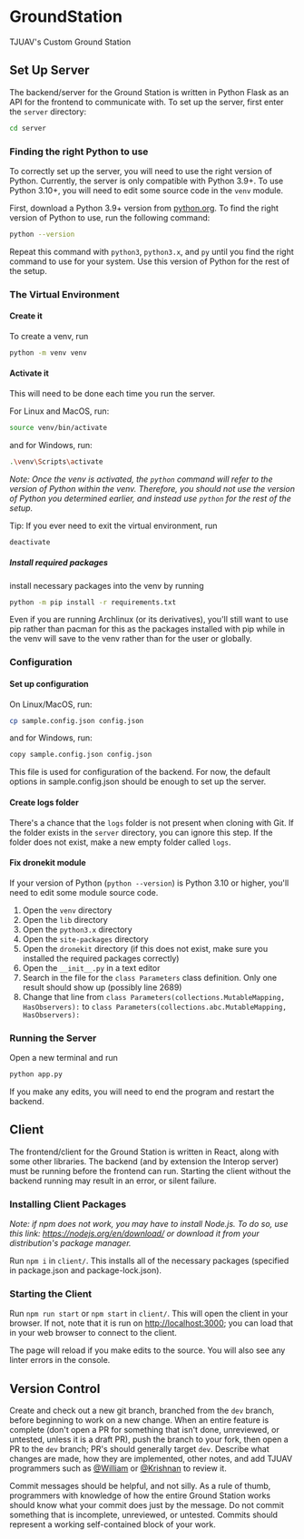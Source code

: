 # GroundStation

TJUAV's Custom Ground Station

## Set Up Server

The backend/server for the Ground Station is written in Python Flask as an API for the frontend to communicate with.
To set up the server, first enter the `server` directory:
```bash
cd server
```

### Finding the right Python to use
To correctly set up the server, you will need to use the right version of Python.
Currently, the server is only compatible with Python 3.9+.
To use Python 3.10+, you will need to edit some source code in the `venv` module.

First, download a Python 3.9+ version from [python.org](https://www.python.org/downloads/).
To find the right version of Python to use, run the following command:
```bash
python --version
```

Repeat this command with `python3`, `python3.x`, and `py` until you find the right command to use for your system.
Use this version of Python for the rest of the setup.


### The Virtual Environment

#### Create it

To create a venv, run
```bash
python -m venv venv
```

#### Activate it

This will need to be done each time you run the server.

For Linux and MacOS, run:
```bash
source venv/bin/activate
```
and for Windows, run:
```bash
.\venv\Scripts\activate
```

*Note: Once the venv is activated, the `python` command will refer to the version of Python within the venv.
Therefore, you should not use the version of Python you determined earlier, and instead use `python` for the rest of the
setup.*

Tip: If you ever need to exit the virtual environment, run
```bash
deactivate
```

##### Install required packages

install necessary packages into the venv by running
```bash
python -m pip install -r requirements.txt
```

Even if you are running Archlinux (or its derivatives), you'll still want to use pip rather than pacman for this as the 
packages installed with pip while in the venv will save to the venv rather than for the user or globally.

### Configuration

#### Set up configuration

On Linux/MacOS, run:
```bash
cp sample.config.json config.json
```
and for Windows, run:
```bash
copy sample.config.json config.json
```

This file is used for configuration of the backend. 
For now, the default options in sample.config.json should be enough to set up the server.

#### Create logs folder

There's a chance that the `logs` folder is not present when cloning with Git. 
If the folder exists in the `server` directory, you can ignore this step.
If the folder does not exist, make a new empty folder called `logs`.

#### Fix dronekit module

If your version of Python (`python --version`) is Python 3.10 or higher, you'll need to edit some module source code.

1) Open the `venv` directory
2) Open the `lib` directory
3) Open the `python3.x` directory
4) Open the `site-packages` directory
5) Open the `dronekit` directory (if this does not exist, make sure you installed the required packages correctly)
6) Open the `__init__.py` in a text editor
7) Search in the file for the `class Parameters` class definition. Only one result should show up (possibly line 2689)
8) Change that line from `class Parameters(collections.MutableMapping, HasObservers):` to 
`class Parameters(collections.abc.MutableMapping, HasObservers):`

### Running the Server

Open a new terminal and run 
```bash
python app.py
```

If you make any edits, you will need to end the program and restart the backend.

## Client

The frontend/client for the Ground Station is written in React, along with some other libraries.
The backend (and by extension the Interop server) must be running before the frontend can run. Starting the client 
without the backend running may result in an error, or silent failure.

### Installing Client Packages

*Note: if npm does not work, you may have to install Node.js. To do so, use this link: 
https://nodejs.org/en/download/ or download it from your distribution's package manager.*

Run `npm i` in `client/`.
This installs all of the necessary packages (specified in package.json and package-lock.json).<br />

### Starting the Client

Run `npm run start` or `npm start` in `client/`.
This will open the client in your browser. If not, note that it is run on 
[http://localhost:3000](http://localhost:3000); you can load that in your web browser to connect to the client.

The page will reload if you make edits to the source.
You will also see any linter errors in the console.

## Version Control

Create and check out a new git branch, branched from the `dev` branch, before beginning to work on a new change. When an 
entire feature is complete (don't open a PR for something that isn't done, unreviewed, or untested, unless it is a draft 
PR), push the branch to your fork, then open a PR to the `dev` branch; PR's should generally target `dev`. Describe what 
changes are made, how they are implemented, other notes, and add TJUAV programmers such as 
[@William](https://github.com/pizzalemon) or [@Krishnan](https://github.com/KrishnanS2006) to review it.

Commit messages should be helpful, and not silly. As a rule of thumb, programmers with knowledge of how the entire 
Ground Station works should know what your commit does just by the message. Do not commit something that is incomplete, 
unreviewed, or untested. Commits should represent a working self-contained block of your work.